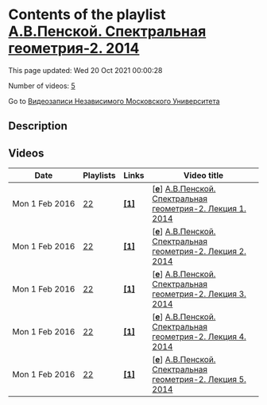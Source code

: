 # Contents of the playlist [А.В.Пенской. Спектральная геометрия-2. 2014](https://www.youtube.com/playlist?list=PLp9ABVh6_x4GpCgV0T-sB1KlBXSlLzsQt)

This page updated: Wed 20 Oct 2021 00:00:28

Number of videos: [5](#videos)

Go to [Видеозаписи Независимого Московского Университета](../README.md)

## Description



## Videos

|Date|Playlists|Links|Video title|
|---|---|---|---|
| Mon&nbsp;1&nbsp;Feb&nbsp;2016 | [22](../playlists/22 "А.В.Пенской. Спектральная геометрия-2. 2014") | [**[1]**](http://ium.mccme.ru/s14/penskoi-s14.html) | [[**e**](https://studio.youtube.com/video/eNUDXk_GJpM/edit "Edit")] [А.В.Пенской. Спектральная геометрия-2. Лекция 1. 2014](https://www.youtube.com/watch?v=eNUDXk_GJpM&list=PLp9ABVh6_x4GpCgV0T-sB1KlBXSlLzsQt "Спектральная геометрия-2. Лекция 1.&#013;Независимый Московский Университет &#013;Москва, Большой Власьевский пер., 11, 304, 22 февраляя 2014, 11:00&#013;Подробнее о курсе: http://ium.mccme.ru/s14/penskoi-s14.html") |
| Mon&nbsp;1&nbsp;Feb&nbsp;2016 | [22](../playlists/22 "А.В.Пенской. Спектральная геометрия-2. 2014") | [**[1]**](http://ium.mccme.ru/s14/penskoi-s14.html) | [[**e**](https://studio.youtube.com/video/6qo9EHBdrSo/edit "Edit")] [А.В.Пенской. Спектральная геометрия-2. Лекция 2. 2014](https://www.youtube.com/watch?v=6qo9EHBdrSo&list=PLp9ABVh6_x4GpCgV0T-sB1KlBXSlLzsQt "Спектральная геометрия-2. Лекция 2.&#013;Независимый Московский Университет &#013;Москва, Большой Власьевский пер., 11, 304, 1 марта 2014, 11:00&#013;Подробнее о курсе: http://ium.mccme.ru/s14/penskoi-s14.html") |
| Mon&nbsp;1&nbsp;Feb&nbsp;2016 | [22](../playlists/22 "А.В.Пенской. Спектральная геометрия-2. 2014") | [**[1]**](http://ium.mccme.ru/s14/penskoi-s14.html) | [[**e**](https://studio.youtube.com/video/BzRWoqj8JSU/edit "Edit")] [А.В.Пенской. Спектральная геометрия-2. Лекция 3. 2014](https://www.youtube.com/watch?v=BzRWoqj8JSU&list=PLp9ABVh6_x4GpCgV0T-sB1KlBXSlLzsQt "Спектральная геометрия-2. Лекция 3.&#013;Независимый Московский Университет &#013;Москва, Большой Власьевский пер., 11, 304, 8 марта 2014, 11:00&#013;Подробнее о курсе: http://ium.mccme.ru/s14/penskoi-s14.html") |
| Mon&nbsp;1&nbsp;Feb&nbsp;2016 | [22](../playlists/22 "А.В.Пенской. Спектральная геометрия-2. 2014") | [**[1]**](http://ium.mccme.ru/s14/penskoi-s14.html) | [[**e**](https://studio.youtube.com/video/N4VNB7aGOoI/edit "Edit")] [А.В.Пенской. Спектральная геометрия-2. Лекция 4. 2014](https://www.youtube.com/watch?v=N4VNB7aGOoI&list=PLp9ABVh6_x4GpCgV0T-sB1KlBXSlLzsQt "Спектральная геометрия-2. Лекция 4.&#013;Независимый Московский Университет &#013;Москва, Большой Власьевский пер., 11, 304, 15 марта 2014, 11:00&#013;Подробнее о курсе: http://ium.mccme.ru/s14/penskoi-s14.html") |
| Mon&nbsp;1&nbsp;Feb&nbsp;2016 | [22](../playlists/22 "А.В.Пенской. Спектральная геометрия-2. 2014") | [**[1]**](http://ium.mccme.ru/s14/penskoi-s14.html) | [[**e**](https://studio.youtube.com/video/HsV0Ngd37Qk/edit "Edit")] [А.В.Пенской. Спектральная геометрия-2. Лекция 5. 2014](https://www.youtube.com/watch?v=HsV0Ngd37Qk&list=PLp9ABVh6_x4GpCgV0T-sB1KlBXSlLzsQt "Спектральная геометрия-2. Лекция 5.&#013;Независимый Московский Университет &#013;Москва, Большой Власьевский пер., 11, 304, 22 марта 2014, 11:00&#013;Подробнее о курсе: http://ium.mccme.ru/s14/penskoi-s14.html") |
